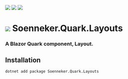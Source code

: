 ﻿[![](https://img.shields.io/nuget/v/soenneker.quark.layouts.svg?style=for-the-badge)](https://www.nuget.org/packages/soenneker.quark.layouts/)
[![](https://img.shields.io/github/actions/workflow/status/soenneker/soenneker.quark.layouts/publish-package.yml?style=for-the-badge)](https://github.com/soenneker/soenneker.quark.layouts/actions/workflows/publish-package.yml)
[![](https://img.shields.io/nuget/dt/soenneker.quark.layouts.svg?style=for-the-badge)](https://www.nuget.org/packages/soenneker.quark.layouts/)

# ![](https://user-images.githubusercontent.com/4441470/224455560-91ed3ee7-f510-4041-a8d2-3fc093025112.png) Soenneker.Quark.Layouts
### A Blazor Quark component, Layout.

## Installation

```
dotnet add package Soenneker.Quark.Layouts
```
